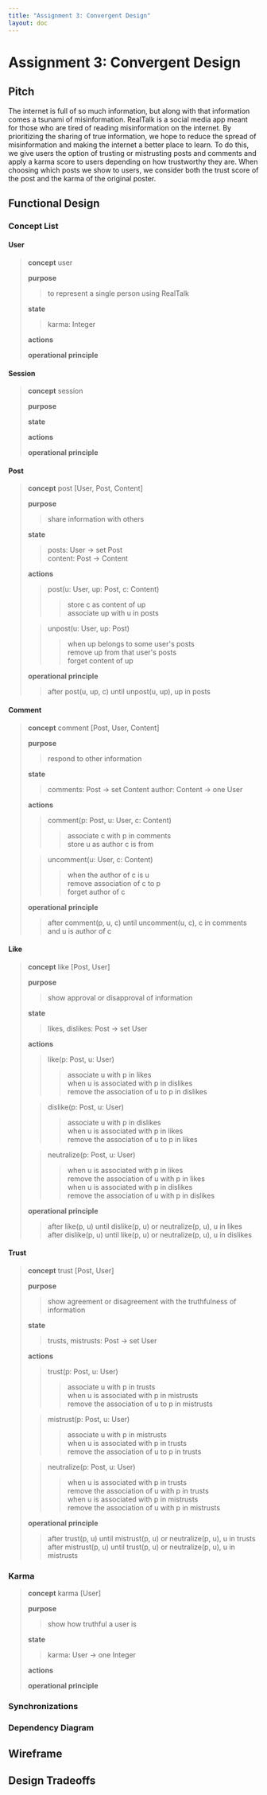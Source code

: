 ```yaml
---
title: "Assignment 3: Convergent Design"
layout: doc
---
```


# Assignment 3: Convergent Design

## Pitch
The internet is full of so much information, but along with that information comes a tsunami of misinformation. RealTalk is a social media app meant for those who are tired of reading misinformation on the internet. By prioritizing the sharing of true information, we hope to reduce the spread of misinformation and making the internet a better place to learn. To do this, we give users the option of trusting or mistrusting posts and comments and apply a karma score to users depending on how trustworthy they are. When choosing which posts we show to users, we consider both the trust score of the post and the karma of the original poster. 

## Functional Design

### Concept List

#### User
>**concept** user
>
>**purpose**
>
>>to represent a single person using RealTalk
>
>**state**
>
>>karma: Integer
>
>**actions**
>
>**operational principle**

#### Session
>**concept** session
>
>**purpose**
>
>**state**
>
>**actions**
>
>**operational principle**

#### Post
>**concept** post \[User, Post, Content]
>
>**purpose**
>>share information with others
>
>**state**
>>posts: User -> set Post  
>>content: Post -> Content
>
>**actions**
>>post(u: User, up: Post, c: Content)
>>>store c as content of up  
>>>associate up with u in posts  
>  
>>unpost(u: User, up: Post)
>>>when up belongs to some user's posts  
>>>remove up from that user's posts  
>>>forget content of up  
>
>**operational principle**
>>after post(u, up, c) until unpost(u, up), up in posts

#### Comment
>**concept** comment \[Post, User, Content]
>
>**purpose**
>>respond to other information
>
>**state**
>>comments: Post -> set Content
>>author: Content -> one User
>
>**actions**
>>comment(p: Post, u: User, c: Content)  
>>>associate c with p in comments  
>>>store u as author c is from  
>  
>>uncomment(u: User, c: Content)  
>>>when the author of c is u  
>>>remove association of c to p  
>>>forget author of c  
>
>**operational principle**
>>after comment(p, u, c) until uncomment(u, c), c in comments and u is author of c

#### Like
>**concept** like \[Post, User]
>
>**purpose**
>>show approval or disapproval of information
>
>**state**
>>likes, dislikes: Post -> set User  
>
>**actions**
>>like(p: Post, u: User)  
>>>associate u with p in likes  
>>>when u is associated with p in dislikes  
>>>remove the association of u to p in dislikes  
>  
>>dislike(p: Post, u: User)  
>>>associate u with p in dislikes  
>>>when u is associated with p in likes  
>>>remove the association of u to p in likes  
>  
>>neutralize(p: Post, u: User)
>>>when u is associated with p in likes  
>>>remove the association of u with p in likes  
>>>when u is associated with p in dislikes  
>>>remove the association of u with p in dislikes  
>
>**operational principle**
>>after like(p, u) until dislike(p, u) or neutralize(p, u), u in likes  
>>after dislike(p, u) until like(p, u) or neutralize(p, u), u in dislikes

#### Trust
>**concept** trust \[Post, User]
>
>**purpose**
>>show agreement or disagreement with the truthfulness of information
>
>**state**
>>trusts, mistrusts: Post -> set User  
>
>**actions**
>>trust(p: Post, u: User)  
>>>associate u with p in trusts  
>>>when u is associated with p in mistrusts  
>>>remove the association of u to p in mistrusts  
>  
>>mistrust(p: Post, u: User)  
>>>associate u with p in mistrusts  
>>>when u is associated with p in trusts  
>>>remove the association of u to p in trusts  
>  
>>neutralize(p: Post, u: User)
>>>when u is associated with p in trusts  
>>>remove the association of u with p in trusts  
>>>when u is associated with p in mistrusts  
>>>remove the association of u with p in mistrusts  
>
>**operational principle**
>>after trust(p, u) until mistrust(p, u) or neutralize(p, u), u in trusts  
>>after mistrust(p, u) until trust(p, u) or neutralize(p, u), u in mistrusts

### Karma
>**concept** karma \[User]
>
>**purpose**
>>show how truthful a user is
>
>**state**
>>karma: User -> one Integer
>
>**actions**
>
>**operational principle**

### Synchronizations

### Dependency Diagram

## Wireframe

## Design Tradeoffs